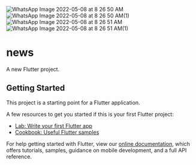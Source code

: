 ![WhatsApp Image 2022-05-08 at 8 26 50 AM](https://user-images.githubusercontent.com/26741217/167294183-ed252dec-e817-45a3-96c4-aa1c3336704b.jpeg)
![WhatsApp Image 2022-05-08 at 8 26 50 AM(1)](https://user-images.githubusercontent.com/26741217/167294191-5092b614-3991-4f28-89dd-08e73df3ebd4.jpeg)
![WhatsApp Image 2022-05-08 at 8 26 51 AM](https://user-images.githubusercontent.com/26741217/167294193-d58f9a90-c80a-41f4-a8ef-56e8bc337900.jpeg)
![WhatsApp Image 2022-05-08 at 8 26 51 AM(1)](https://user-images.githubusercontent.com/26741217/167294195-a6b0e221-3b8a-4d80-8a78-3cbc74205d7e.jpeg)
# news

A new Flutter project.

## Getting Started

This project is a starting point for a Flutter application.

A few resources to get you started if this is your first Flutter project:

- [Lab: Write your first Flutter app](https://flutter.dev/docs/get-started/codelab)
- [Cookbook: Useful Flutter samples](https://flutter.dev/docs/cookbook)

For help getting started with Flutter, view our
[online documentation](https://flutter.dev/docs), which offers tutorials,
samples, guidance on mobile development, and a full API reference.

